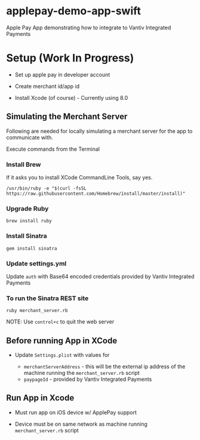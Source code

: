 # applepay-demo-app-swift

Apple Pay App demonstrating how to integrate to Vantiv Integrated Payments

# Setup (Work In Progress)

* Set up apple pay in developer account

* Create merchant id/app id

* Install Xcode (of course) - Currently using 8.0

## Simulating the Merchant Server

Following are needed for locally simulating a merchant server for the app to communicate with.

Execute commands from the Terminal

### Install Brew

If it asks you to install XCode CommandLine Tools, say yes.

`/usr/bin/ruby -e "$(curl -fsSL https://raw.githubusercontent.com/Homebrew/install/master/install)"`

### Upgrade Ruby

`brew install ruby`

### Install Sinatra

`gem install sinatra`

### Update settings.yml

Update `auth` with Base64 encoded credentials provided by Vantiv Integrated Payments

### To run the Sinatra REST site

`ruby merchant_server.rb`

NOTE: Use `control+c` to quit the web server

## Before running App in XCode

* Update `Settings.plist` with values for

  * `merchantServerAddress` - this will be the external ip address of the machine running the `merchant_server.rb` script
  * `paypageId` - provided by Vantiv Integrated Payments

## Run App in Xcode

* Must run app on iOS device w/ ApplePay support

* Device must be on same network as machine running `merchant_server.rb` script
